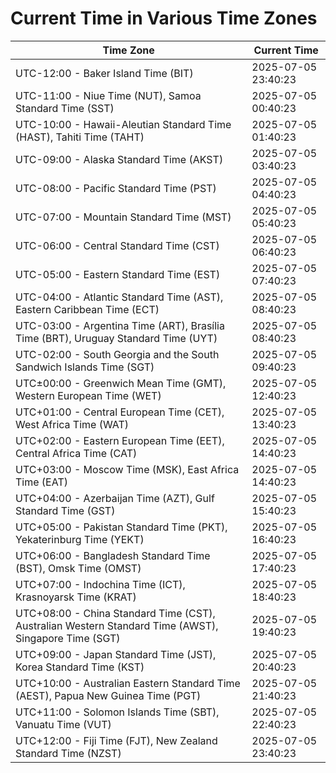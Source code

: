 # Current Time in Various Time Zones

| Time Zone | Current Time |
|-----------|--------------|
| UTC-12:00 - Baker Island Time (BIT) | 2025-07-05 23:40:23 |
| UTC-11:00 - Niue Time (NUT), Samoa Standard Time (SST) | 2025-07-05 00:40:23 |
| UTC-10:00 - Hawaii-Aleutian Standard Time (HAST), Tahiti Time (TAHT) | 2025-07-05 01:40:23 |
| UTC-09:00 - Alaska Standard Time (AKST) | 2025-07-05 03:40:23 |
| UTC-08:00 - Pacific Standard Time (PST) | 2025-07-05 04:40:23 |
| UTC-07:00 - Mountain Standard Time (MST) | 2025-07-05 05:40:23 |
| UTC-06:00 - Central Standard Time (CST) | 2025-07-05 06:40:23 |
| UTC-05:00 - Eastern Standard Time (EST) | 2025-07-05 07:40:23 |
| UTC-04:00 - Atlantic Standard Time (AST), Eastern Caribbean Time (ECT) | 2025-07-05 08:40:23 |
| UTC-03:00 - Argentina Time (ART), Brasília Time (BRT), Uruguay Standard Time (UYT) | 2025-07-05 08:40:23 |
| UTC-02:00 - South Georgia and the South Sandwich Islands Time (SGT) | 2025-07-05 09:40:23 |
| UTC±00:00 - Greenwich Mean Time (GMT), Western European Time (WET) | 2025-07-05 12:40:23 |
| UTC+01:00 - Central European Time (CET), West Africa Time (WAT) | 2025-07-05 13:40:23 |
| UTC+02:00 - Eastern European Time (EET), Central Africa Time (CAT) | 2025-07-05 14:40:23 |
| UTC+03:00 - Moscow Time (MSK), East Africa Time (EAT) | 2025-07-05 14:40:23 |
| UTC+04:00 - Azerbaijan Time (AZT), Gulf Standard Time (GST) | 2025-07-05 15:40:23 |
| UTC+05:00 - Pakistan Standard Time (PKT), Yekaterinburg Time (YEKT) | 2025-07-05 16:40:23 |
| UTC+06:00 - Bangladesh Standard Time (BST), Omsk Time (OMST) | 2025-07-05 17:40:23 |
| UTC+07:00 - Indochina Time (ICT), Krasnoyarsk Time (KRAT) | 2025-07-05 18:40:23 |
| UTC+08:00 - China Standard Time (CST), Australian Western Standard Time (AWST), Singapore Time (SGT) | 2025-07-05 19:40:23 |
| UTC+09:00 - Japan Standard Time (JST), Korea Standard Time (KST) | 2025-07-05 20:40:23 |
| UTC+10:00 - Australian Eastern Standard Time (AEST), Papua New Guinea Time (PGT) | 2025-07-05 21:40:23 |
| UTC+11:00 - Solomon Islands Time (SBT), Vanuatu Time (VUT) | 2025-07-05 22:40:23 |
| UTC+12:00 - Fiji Time (FJT), New Zealand Standard Time (NZST) | 2025-07-05 23:40:23 |
